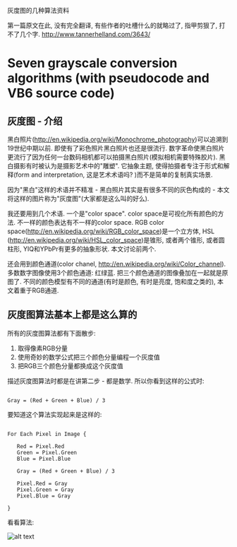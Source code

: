 灰度图的几种算法资料

第一篇原文在此, 没有完全翻译, 有些作者的吐槽什么的就略过了, 指甲剪狠了, 打不了几个字. 
http://www.tannerhelland.com/3643/

# Seven grayscale conversion algorithms (with pseudocode and VB6 source code)

## 灰度图 - 介绍

黑白照片(http://en.wikipedia.org/wiki/Monochrome_photography)可以追溯到19世纪中期以前. 即使有了彩色照片黑白照片也还是很流行. 数字革命使黑白照片更流行了因为任何一台数码相机都可以拍摄黑白照片(模拟相机需要特殊胶片). 黑白摄影有时被认为是摄影艺术中的"雕塑". 它抽象主题, 使得拍摄者专注于形式和解释(form and interpretation, 这是艺术术语吗? )而不是简单的复制真实场景. 

因为"黑白"这样的术语并不精准 - 黑白照片其实是有很多不同的灰色构成的 - 本文将这样的图片称为"灰度图"(大家都是这么叫的好么). 

我还要用到几个术语. 一个是"color space". color space是可视化所有颜色的方法. 不一样的颜色表达有不一样的color space. RGB color space(http://en.wikipedia.org/wiki/RGB_color_space)是一个立方体, HSL (http://en.wikipedia.org/wiki/HSL_color_space)是锥形, 或者两个锥形, 或者圆柱形, YIQ和YPbPr有更多的抽象形状. 本文讨论前两个. 

还会用到颜色通道(color chanel, http://en.wikipedia.org/wiki/Color_channel). 多数数字图像使用3个颜色通道: 红绿蓝. 把三个颜色通道的图像叠加在一起就是原图了. 不同的颜色模型有不同的通道(有时是颜色, 有时是亮度, 饱和度之类的), 本文着重于RGB通道. 

## 灰度图算法基本上都是这么算的

所有的灰度图算法都有下面散步: 

1. 取得像素RGB分量
2. 使用奇妙的数学公式把三个颜色分量编程一个灰度值
3. 把RGB三个颜色分量都换成这个灰度值

描述灰度图算法时都是在讲第二步 - 都是数学. 所以你看到这样的公式时:

<pre><code>
Gray = (Red + Green + Blue) / 3
</code></pre>

要知道这个算法实现起来是这样的: 

<pre><code>
For Each Pixel in Image {

   Red = Pixel.Red
   Green = Pixel.Green
   Blue = Pixel.Blue

   Gray = (Red + Green + Blue) / 3

   Pixel.Red = Gray
   Pixel.Green = Gray
   Pixel.Blue = Gray

}
</code></pre>

看看算法:

![alt text](http://www.tannerhelland.com/wp-content/uploads/Secret_of_Monkey_Island-600x375.jpg "Title")